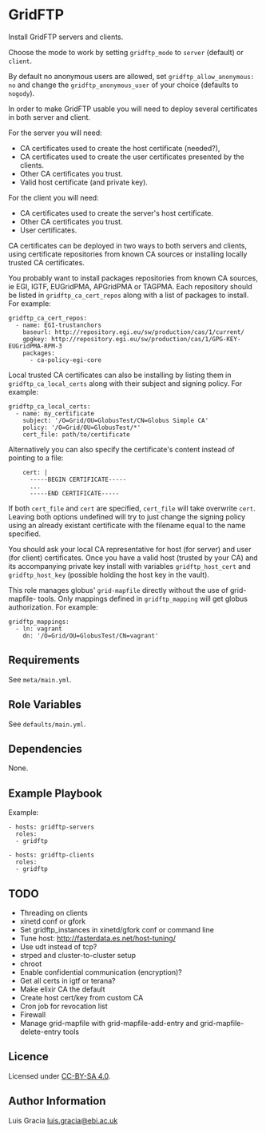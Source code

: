 GridFTP
=======
Install GridFTP servers and clients.

Choose the mode to work by setting `gridftp_mode` to `server` (default) or `client`.

By default no anonymous users are allowed, set `gridftp_allow_anonymous: no` and change the `gridftp_anonymous_user` of your choice (defaults to `nogody`).

In order to make GridFTP usable you will need to deploy several certificates in both server and client.

For the server you will need:
- CA certificates used to create the host certificate (needed?),
- CA certificates used to create the user certificates presented by the clients.
- Other CA certificates you trust.
- Valid host certificate (and private key).

For the client you will need:
- CA certificates used to create the server's host certificate.
- Other CA certificates you trust.
- User certificates.

CA certificates can be deployed in two ways to both servers and clients, using certificate repositories from known CA sources or installing locally trusted CA certificates.

You probably want to install packages repositories from known CA sources, ie EGI, IGTF, EUGridPMA, APGridPMA or TAGPMA. Each repository should be listed in `gridftp_ca_cert_repos` along with a list of packages to install. For example:
```
gridftp_ca_cert_repos:
  - name: EGI-trustanchors
    baseurl: http://repository.egi.eu/sw/production/cas/1/current/
    gpgkey: http://repository.egi.eu/sw/production/cas/1/GPG-KEY-EUGridPMA-RPM-3
    packages:
      - ca-policy-egi-core
```

Local trusted CA certificates can also be installing by listing them in `gridftp_ca_local_certs` along with their subject and signing policy. For example:
```
gridftp_ca_local_certs:
  - name: my_certificate
    subject: '/O=Grid/OU=GlobusTest/CN=Globus Simple CA'
    policy: '/O=Grid/OU=GlobusTest/*'
    cert_file: path/to/certificate
```

Alternatively you can also specify the certificate's content instead of pointing to a file:

```
    cert: |
      -----BEGIN CERTIFICATE-----
      ...
      -----END CERTIFICATE-----
```
If both `cert_file` and `cert` are specified, `cert_file` will take overwrite `cert`. Leaving both options undefined will try to just change the signing policy using an already existant certificate with the filename equal to the name specified.

You should ask your local CA representative for host (for server) and user (for client) certificates. Once you have a valid host (trusted by your CA) and its accompanying private key install with variables `gridftp_host_cert` and `gridftp_host_key` (possible holding the host key in the vault).

This role manages globus' `grid-mapfile` directly without the use of grid-mapfile- tools. Only mappings defined in `gridftp_mapping` will get globus authorization. For example:
```
gridftp_mappings:
  - ln: vagrant
    dn: '/O=Grid/OU=GlobusTest/CN=vagrant'
```

Requirements
------------
See `meta/main.yml`.

Role Variables
--------------
See `defaults/main.yml`.

Dependencies
------------
None.

Example Playbook
----------------
Example:
```
- hosts: gridftp-servers
  roles:
  - gridftp

- hosts: gridftp-clients
  roles:
  - gridftp
```

TODO
----
- Threading on clients
- xinetd conf or gfork
- Set gridftp_instances in xinetd/gfork conf or command line
- Tune host: http://fasterdata.es.net/host-tuning/
- Use udt instead of tcp?
- strped and cluster-to-cluster setup
- chroot
- Enable confidential communication (encryption)?
- Get all certs in igtf or terana?
- Make elixir CA the default
- Create host cert/key from custom CA
- Cron job for revocation list
- Firewall
- Manage grid-mapfile with grid-mapfile-add-entry and grid-mapfile-delete-entry tools

Licence
-------
Licensed under [CC-BY-SA 4.0](https://creativecommons.org/licenses/by-sa/4.0/).

Author Information
------------------
Luis Gracia <luis.gracia@ebi.ac.uk>
